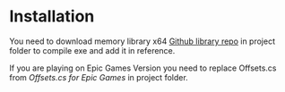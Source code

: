 # Installation
You need to download memory library x64 [Github library repo](https://github.com/erfg12/memory.dll) in project folder to compile exe and add it in reference.

If you are playing on Epic Games Version you need to replace Offsets.cs from *Offsets.cs for Epic Games* in project folder.
